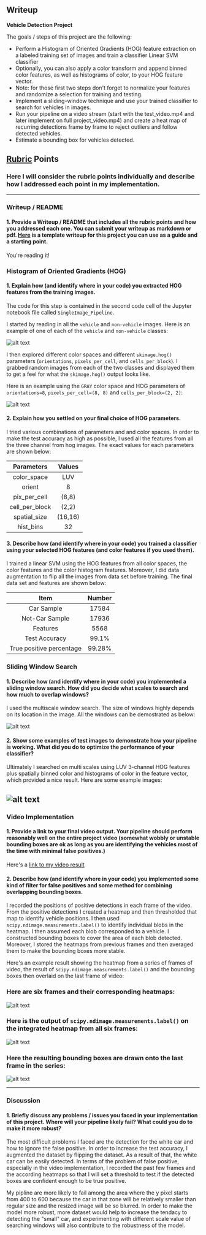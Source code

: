 
## Writeup 


**Vehicle Detection Project**

The goals / steps of this project are the following:

* Perform a Histogram of Oriented Gradients (HOG) feature extraction on a labeled training set of images and train a classifier Linear SVM classifier
* Optionally, you can also apply a color transform and append binned color features, as well as histograms of color, to your HOG feature vector. 
* Note: for those first two steps don't forget to normalize your features and randomize a selection for training and testing.
* Implement a sliding-window technique and use your trained classifier to search for vehicles in images.
* Run your pipeline on a video stream (start with the test_video.mp4 and later implement on full project_video.mp4) and create a heat map of recurring detections frame by frame to reject outliers and follow detected vehicles.
* Estimate a bounding box for vehicles detected.

[//]: # (Image References)
[image1]: ./output_images/car_not_car.jpg
[image2]: ./output_images/HOG_example.jpg
[image3]: ./output_images/Multiscale_Window.jpg
[image4]: ./output_images/sliding_windows.jpg
[image5]: ./output_images/bboxes_and_heat.jpg
[image6]: ./output_images/labels_map.jpg
[image7]: ./output_images/output_bboxes.jpg
[video1]: ./output_video.mp4

## [Rubric](https://review.udacity.com/#!/rubrics/513/view) Points
### Here I will consider the rubric points individually and describe how I addressed each point in my implementation.  

---
### Writeup / README

#### 1. Provide a Writeup / README that includes all the rubric points and how you addressed each one.  You can submit your writeup as markdown or pdf.  [Here](https://github.com/udacity/CarND-Vehicle-Detection/blob/master/writeup_template.md) is a template writeup for this project you can use as a guide and a starting point.  

You're reading it!

### Histogram of Oriented Gradients (HOG)

#### 1. Explain how (and identify where in your code) you extracted HOG features from the training images.

The code for this step is contained in the second code cell of the Jupyter notebook file called `SingleImage_Pipeline`.

I started by reading in all the `vehicle` and `non-vehicle` images.  Here is an example of one of each of the `vehicle` and `non-vehicle` classes:

![alt text][image1]

I then explored different color spaces and different `skimage.hog()` parameters (`orientations`, `pixels_per_cell`, and `cells_per_block`).  I grabbed random images from each of the two classes and displayed them to get a feel for what the `skimage.hog()` output looks like.

Here is an example using the `GRAY` color space and HOG parameters of `orientations=8`, `pixels_per_cell=(8, 8)` and `cells_per_block=(2, 2)`:


![alt text][image2]

#### 2. Explain how you settled on your final choice of HOG parameters.

I tried various combinations of parameters and and color spaces. In order to make the test accuracy as high as possible, I used all the features from all the three channel from hog images. The exact values for each parameters are shown below:

| Parameters        |  Values | 
|:-------------:|:-------------:| 
| color_space      | LUV        | 
| orient      | 8      |
| pix_per_cell     | (8,8)      |
| cell_per_block      | (2,2)       |
| spatial_size      | (16,16)        |
| hist_bins      | 32        |

#### 3. Describe how (and identify where in your code) you trained a classifier using your selected HOG features (and color features if you used them).

I trained a linear SVM using the HOG features from all color spaces, the color features and the color histogram features. Moreover, I did data augmentation to flip all the images from data set before training. The final data set and features are shown below:

| Item        | Number   | 
|:-------------:|:-------------:| 
| Car Sample      | 17584        | 
| Not-Car Sample      | 17936      |
| Features     | 5568      |
| Test Accuracy      | 99.1%       |
| True positive percentage      | 99.28%        |

### Sliding Window Search

#### 1. Describe how (and identify where in your code) you implemented a sliding window search.  How did you decide what scales to search and how much to overlap windows?

I used the multiscale window search. The size of windows highly depends on its location in the image. All the windows can be demostrated as below:

![alt text][image3]

#### 2. Show some examples of test images to demonstrate how your pipeline is working.  What did you do to optimize the performance of your classifier?

Ultimately I searched on multi scales using LUV 3-channel HOG features plus spatially binned color and histograms of color in the feature vector, which provided a nice result.  Here are some example images:

![alt text][image4]
---

### Video Implementation

#### 1. Provide a link to your final video output.  Your pipeline should perform reasonably well on the entire project video (somewhat wobbly or unstable bounding boxes are ok as long as you are identifying the vehicles most of the time with minimal false positives.)
Here's a [link to my video result](./output_video.mp4)


#### 2. Describe how (and identify where in your code) you implemented some kind of filter for false positives and some method for combining overlapping bounding boxes.

I recorded the positions of positive detections in each frame of the video.  From the positive detections I created a heatmap and then thresholded that map to identify vehicle positions.  I then used `scipy.ndimage.measurements.label()` to identify individual blobs in the heatmap.  I then assumed each blob corresponded to a vehicle.  I constructed bounding boxes to cover the area of each blob detected.  Moreover, I stored the heatmaps from previous frames and then averaged them to make the bounding boxes more stable.

Here's an example result showing the heatmap from a series of frames of video, the result of `scipy.ndimage.measurements.label()` and the bounding boxes then overlaid on the last frame of video:

### Here are six frames and their corresponding heatmaps:

![alt text][image5]

### Here is the output of `scipy.ndimage.measurements.label()` on the integrated heatmap from all six frames:
![alt text][image6]

### Here the resulting bounding boxes are drawn onto the last frame in the series:
![alt text][image7]



---

### Discussion

#### 1. Briefly discuss any problems / issues you faced in your implementation of this project.  Where will your pipeline likely fail?  What could you do to make it more robust?

The most difficult problems I faced are the detection for the white car and how to ignore the false positive. In order to increase the test accuracy, I augmented the dataset by flipping the dataset. As a result of that, the white car can be easily detected. In terms of the problem of false positive, especially in the video implementation, I recorded the past few frames and the according heatmaps so that I will set a threshold to test if the detected boxes are confident enough to be true positive. 

My pipline are more likely to fail among the area where the y pixel starts from 400 to 600 because the car in that zone will be relatively smaller than regular size and the resized image will be so blurred. In order to make the model more robust, more dataset would help to increase the tendacy to detecting the "small" car, and experimenting with different scale value of searching windows will also contribute to the robustness of the model.



